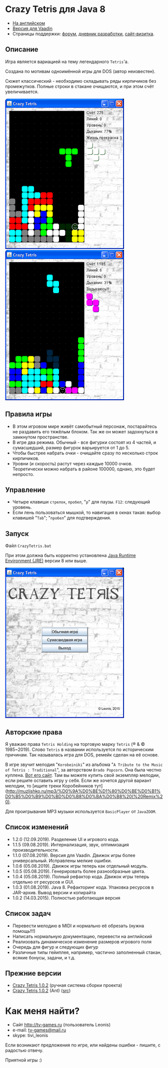 Crazy Tetris для Java 8
===========

* [На английском](README.md)
* [Версия для Vaadin](vaadin-tetris/README_RU.md)
* Страницы поддержки: [форум](http://tv-games.ru/forum/blog.php?b=2034), [дневник разработки](http://tv-games.ru/forum/showthread.php?t=5661), [сайт-визитка](http://leonis.tv-games.ru/crazytetris).

Описание
--------
Игра является вариацией на тему легендарного `Tetris`'a.

Создана по мотивам одноимённой игры для DOS (автор неизвестен).

Сюжет классический - необходимо складывать ряды кирпичиков без промежутков.
Полные строки в стакане очищаются, и при этом счёт увеличивается.

![Screenshot](doc/screen2.png "Screenshot") ![Screenshot](doc/screen3.png "Screenshot")

Правила игры
------------
* В этом игровом мире живёт самобытный персонаж, постарайтесь не раздавить его
тяжёлым блоком. Так же он может задохнуться в замкнутом пространстве.
* В игре два режима. Обычный - все фигурки состоят из 4 частей, и сумасшедший,
размер фигурок варьируется от 1 до 5.
* Чтобы быстрее набрать очки - очищайте сразу по несколько строк кирпичиков.
* Уровни (и скорость) растут через каждые 10000 очков. Теоретически можно набрать в районе 100000,
однако, это будет непросто.

Управление
----------
* Четыре клавиши `стрелок`, `пробел`, "`p`" для паузы. `F12`: следующий уровень.
* Если лень пользоваться мышкой, то навигация в окнах такая: выбор клавишей "`Tab`"; "`пробел`" для подтверждения.

Запуск
------
Файл `CrazyTetris.bat`
 
При этом должна быть корректно установлена [Java Runtime Environment (JRE)](http://www.oracle.com/technetwork/java/javase/downloads/index.html) версии 8 или выше.

![Screenshot](doc/screen1.png "Screenshot")

Авторские права
---------------
Я уважаю права `Tetris Holding` на торговую марку `Tetris` (® & © 1985~2019). Слово `Tetris` в названии используется по историческим причинам.
Так называлась игра для DOS, ремейк сделан на её основе. 

В игре звучит мелодия "`Korobeiniki`" из альбома "`A Tribute to the Music of Tetris : Traditional`", за авторством `Brado Popcorn`.
Она была честно куплена. [Вот его сайт](http://bradopopcorn.bandcamp.com/album/a-tribute-to-the-music-of-tetris-traditional).
Там вы можете купить свой экземпляр мелодии, если решите оставить игру у себя.
Если же хочется другой вариант мелодии, то [ищите треки Коробейников тут](http://muzlishko.ru/mp3/%D0%9A%D0%BE%D1%80%D0%BE%D0%B1%D0%B5%D0%B9%D0%BD%D0%B8%D0%BA%D0%B8%20(%20Remix%20).

Для проигрывания MP3 музыки используется `BasicPlayer` от `JavaZOOM`.

Список изменений
----------------

* 1.2.0 (12.09.2019). Разделение UI и игрового кода.
* 1.1.5 (09.08.2019). Интернализация, звук, оптимизация производительности.
* 1.1.0 (07.08.2019). Версия для Vaadin. Движок игры более универсальный. Исправлены мелкие ошибки.
* 1.0.6 (05.08.2019). Движок игры теперь как отдельный модуль.
* 1.0.5 (05.08.2019). Генерировать более разнообразные цвета.
* 1.0.4 (05.08.2019). Полный рефактор кода. Движок игры теперь отдельно от ресурсов и GUI.
* 1.0.3 (01.08.2019). Java 8. Рефакторинг кода. Упаковка ресурсов в JAR-архив. Вывод версии и копирайта
* 1.0.2 (14.03.2015). Полностью работающая версия 

Список задач
------------

* Перевести мелодию в MIDI и нормально её обрезать (нужна помощь!!!)
* Написать нормальную документацию, перевести на английский
* Реализовать динамическое изменение размеров игрового поля
* Очередь для фигур и следующих фигур
* Различные типы гейиплея, например, частично заполненный стакан, всякие бонусы, задачи, и т.д.

Прежние версии
--------------

* [Crazy Tetris 1.0.2](/doc/batch/CrazyTetris-src.zip) (ручная система сборки проекта)
* [Crazy Tetris 1.0.2](/doc/ant/CrazyTetris.zip) (Ant) ([src](/doc/ant/CrazyTetris-src.zip))

Как меня найти?
===============
* Сайт http://tv-games.ru (пользователь Leonis)
* e-mail: tv-games@mail.ru
* skype: tivi_leonis

Если возникают предложения по игре, или найдены ошибки - пишите, с радостью отвечу.

Приятной игры :)
